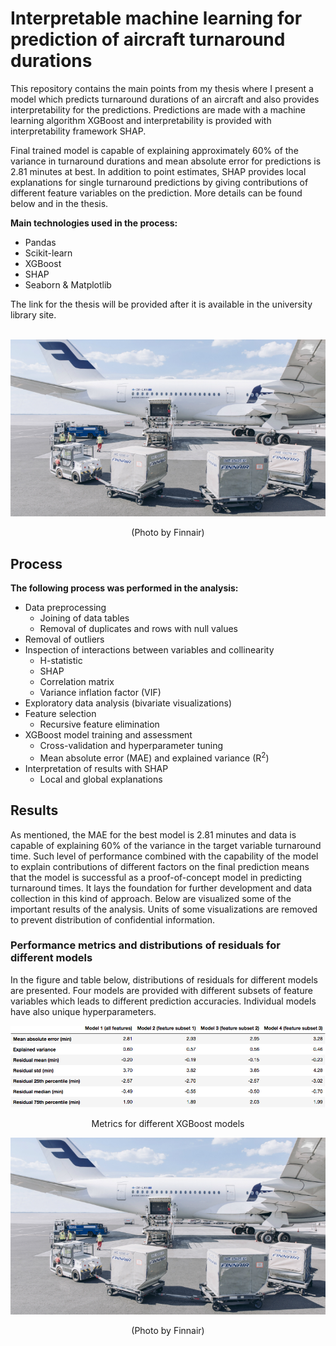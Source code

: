 # Interpretable machine learning for prediction of aircraft turnaround durations

This repository contains the main points from my thesis where I present a model which predicts turnaround durations of an aircraft and also provides interpretability for the predictions. Predictions are made with a machine learning algorithm XGBoost and interpretability is provided with interpretability framework SHAP.

Final trained model is capable of explaining approximately 60% of the variance in turnaround durations and mean absolute error for predictions is 2.81 minutes at best. In addition to point estimates, SHAP provides local explanations for single turnaround predictions by giving contributions of different feature variables on the prediction. More details can be found below and in the thesis.  

**Main technologies used in the process:**
- Pandas
- Scikit-learn
- XGBoost
- SHAP
- Seaborn & Matplotlib

The link for the thesis will be provided after it is available in the university library site.
<br/><br/>
<p align="center">
  <img src="/images/turnaround.jpg" alt="Finnair aircraft turnaround" width="600"/>
</p>
<p align="center">(Photo by Finnair)</p>

## Process

**The following process was performed in the analysis:**
- Data preprocessing
    - Joining of data tables
    - Removal of duplicates and rows with null values
- Removal of outliers
- Inspection of interactions between variables and collinearity
    - H-statistic
    - SHAP
    - Correlation matrix
    - Variance inflation factor (VIF)
- Exploratory data analysis (bivariate visualizations)
- Feature selection
    - Recursive feature elimination
- XGBoost model training and assessment
    - Cross-validation and hyperparameter tuning
    - Mean absolute error (MAE) and explained variance (R<sup>2</sup>)
- Interpretation of results with SHAP
    - Local and global explanations


## Results

As mentioned, the MAE for the best model is 2.81 minutes and data is capable of explaining 60% of the variance in the target variable turnaround time. Such level of performance combined with the capability of the model to explain contributions of different factors on the final prediction means that the model is successful as a proof-of-concept model in predicting turnaround times. It lays the foundation for further development and data collection in this kind of approach. Below are visualized some of the important results of the analysis. Units of some visualizations are removed to prevent distribution of confidential information.

### Performance metrics and distributions of residuals for different models 

In the figure and table below, distributions of residuals for different models are presented. Four models are provided with different subsets of feature variables which leads to different prediction accuracies. Individual models have also unique hyperparameters.

<p align="center">
  <img src="/images/performance_table.png" alt="Performance table for different models" width="600"/>
</p>
<p align="center">Metrics for different XGBoost models</p>

<p align="center">
  <img src="/images/turnaround.jpg" alt="Finnair aircraft turnaround" width="600"/>
</p>
<p align="center">(Photo by Finnair)</p>


